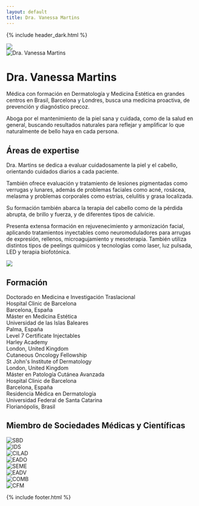 ```yaml
---
layout: default
title: Dra. Vanessa Martins
---
```


{% include header_dark.html %}

<div class="bg-black text-white mb-12 pt-12 lg:pt-0 lg:mb-24 relative">
  <div class="absolute h-full w-full overflow-hidden hidden xl:block">
    <div class="absolute right-0 bottom-0 -mr-200 -mb-224">
      <img src="/assets/images/dermabile-logo-alt.svg" class="w-320">
    </div>
  </div>
  <div class="lg:mx-auto lg:max-w-screen-2xl lg:grid lg:grid-cols-2 lg:grid-flow-col-dense lg:gap-12 xl:gap-16 lg:items-start">
    <div class="max-w-xl mx-auto lg:-mb-24 lg:max-w-none">
      <img src="/assets/images/vanessa.jpg" alt="Dra. Vanessa Martins">
    </div>
    <div class="px-8 pb-12 md:px-12 lg:pl-0 mt-12 lg:mt-0 h-full">
      <div class="lg:mt-12 lg:relative lg:h-full">
        <h1 class="text-4xl tracking-tight mb-4 sm:text-5xl md:text-6xl lg:text-4xl xl:text-6xl font-quincy xl:max-w-sm">
          Dra. Vanessa Martins
        </h1>
        <div class="lg:my-8 prose prose-lg xl:prose-xl antialiased lg:max-w-sm text-white">
          <p>
            Médica con formación en Dermatología y Medicina Estética en grandes
            centros en Brasil, Barcelona y Londres, busca una medicina
            proactiva, de prevención y diagnóstico precoz. 
          </p>
          <p>
            Aboga por el mantenimiento de la piel sana y cuidada, como de la
            salud en general, buscando resultados naturales para reflejar y
            amplificar lo que naturalmente de bello haya en cada persona.
          </p>
        </div>
      </div>
    </div>
  </div>
</div>

<div class="bg-white max-w-7xl mx-auto px-8 md:px-12">
  <h2 class="text-4xl font-semibold font-quincy text-gray-900 mt-12 lg:mt-32 xl:mt-44 mb-12">
    Áreas de expertise
  </h2>
  <div class="lg:grid lg:grid-cols-2 lg:gap-10">
    <div class="prose prose-lg xl:prose-xl antialiased">
      <p>
        Dra. Martins se dedica a evaluar cuidadosamente la piel y el cabello,
        orientando cuidados diarios a cada paciente.
      </p>
      <p>
        También ofrece evaluación y tratamiento de lesiones pigmentadas como
        verrugas y lunares, además de problemas faciales como acné, rosácea,
        melasma y problemas corporales como estrías, celulitis y grasa
        localizada.
      </p>
    </div>
    <div class="prose prose-lg xl:prose-xl antialiased">
      <p>
        Su formación también abarca la terapia del cabello como de la pérdida abrupta,
        de brillo y fuerza, y de diferentes tipos de calvicie.
      </p>
      <p>
        Presenta extensa formación en rejuvenecimiento y armonización facial,
        aplicando tratamientos inyectables como neuromoduladores para arrugas
        de expresión, rellenos, microagujamiento y mesoterapia. También 
        utiliza distintos tipos de peelings químicos y tecnologías como laser, 
        luz pulsada, LED y terapia biofotónica.
      </p>
    </div>
  </div>
</div>

<div class="max-w-lg mx-auto my-20 text-gray-500">
  <img src="/assets/images/divider.svg">
</div>

<div class="bg-white max-w-7xl mx-auto px-8 mb-12 xl:mb-24 md:px-12">
  <h2 class="text-4xl font-semibold font-quincy text-gray-900 mt-12 mb-12">
    Formación
  </h2>
  <div class="lg:grid lg:grid-cols-2 lg:gap-10">
    <div class="prose prose-lg xl:prose-xl antialiased space-y-8">
      <div>
        <div>Doctorado en Medicina e Investigación Traslacional</div>
        <div class="text-base font-bold text-rose my-2">Hospital Clinic de Barcelona</div>
        <div class="text-base text-gray-500">Barcelona, España</div>
      </div>
      <div>
        <div>Máster en Medicina Estética</div>
        <div class="text-base font-bold text-rose my-2">Universidad de las Islas Baleares</div>
        <div class="text-base text-gray-500">Palma, España</div>
      </div>
      <div>
        <div>Level 7 Certificate Injectables</div>
        <div class="text-base font-bold text-rose my-2">Harley Academy</div>
        <div class="text-base text-gray-500">London, United Kingdom</div>
      </div>
    </div>
    <div class="prose prose-lg xl:prose-xl antialiased space-y-8 mt-8 lg:mt-0">
      <div>
        <div>Cutaneous Oncology Fellowship</div>
        <div class="text-base font-bold text-rose my-2">St John's Institute of Dermatology</div>
        <div class="text-base text-gray-500">London, United Kingdom</div>
      </div>
      <div>
        <div>Máster en Patología Cutánea Avanzada</div>
        <div class="text-base font-bold text-rose my-2">Hospital Clinic de Barcelona</div>
        <div class="text-base text-gray-500">Barcelona, España</div>
      </div>
      <div>
        <div>Residencia Médica en Dermatología</div>
        <div class="text-base font-bold text-rose my-2">Universidad Federal de Santa Catarina</div>
        <div class="text-base text-gray-500">Florianópolis, Brasil</div>
      </div>
    </div>
  </div>
</div>

<div class="bg-white max-w-7xl mx-auto px-8 mb-12 xl:mb-24 md:px-12">
  <h2 class="text-4xl font-semibold font-quincy text-gray-900 mt-12 mb-12">
    Miembro de Sociedades Médicas y Científicas
  </h2>
  <div class="grid md:grid-cols-2 lg:grid-cols-4 md:-ml-20 lg:-ml-8 xl:-ml-20">
    <div class="flex justify-center">
      <img class="h-64" src="/assets/images/logos/sbd.jpg" alt="SBD">
    </div>
    <div class="flex justify-center">
      <img class="h-64" src="/assets/images/logos/ids.jpg" alt="IDS">
    </div>
    <div class="flex justify-center">
      <img class="h-64" src="/assets/images/logos/cilad.jpg" alt="CILAD">
    </div>
    <div class="flex justify-center">
      <img class="h-64" src="/assets/images/logos/eado.jpg" alt="EADO">
    </div>
    <div class="flex justify-center">
      <img class="h-64" src="/assets/images/logos/seme.jpg" alt="SEME">
    </div>
    <div class="flex justify-center">
      <img class="h-64" src="/assets/images/logos/eadv.jpg" alt="EADV">
    </div>
    <div class="flex justify-center">
      <img class="h-64" src="/assets/images/logos/comb.jpg" alt="COMB">
    </div>
    <div class="flex justify-center">
      <img class="h-64" src="/assets/images/logos/cfm.jpg" alt="CFM">
    </div>
  </div>
</div>

{% include footer.html %}

